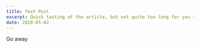 ```yaml
---
title: Test Post
excerpt: Quick tasting of the article, but not quite too long for you to actually care
date: 2020-05-02
---
```


Go away